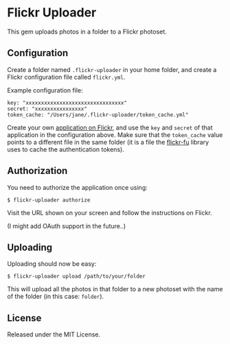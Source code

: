 # Flickr Uploader

This gem uploads photos in a folder to a Flickr photoset.

## Configuration

Create a folder named `.flickr-uploader` in your home folder, and create a Flickr configuration
file called `flickr.yml`.

Example configuration file:

    key: "xxxxxxxxxxxxxxxxxxxxxxxxxxxxxxxx"
    secret: "xxxxxxxxxxxxxxxx"
    token_cache: "/Users/jane/.flickr-uploader/token_cache.yml"

Create your own [application on Flickr](http://www.flickr.com/services/apps), and use the `key`
and `secret` of that application in the configuration above. Make sure that the `token_cache` value
points to a different file in the same folder (it is a file the [flickr-fu](https://github.com/commonthread/flickr_fu)
library uses to cache the authentication tokens).

## Authorization

You need to authorize the application once using:

    $ flickr-uploader authorize

Visit the URL shown on your screen and follow the instructions on Flickr.

(I might add OAuth support in the future..)

## Uploading

Uploading should now be easy:

    $ flickr-uploader upload /path/to/your/folder

This will upload all the photos in that folder to a new photoset with the name of the folder (in
this case: `folder`).

## License

Released under the MIT License.

